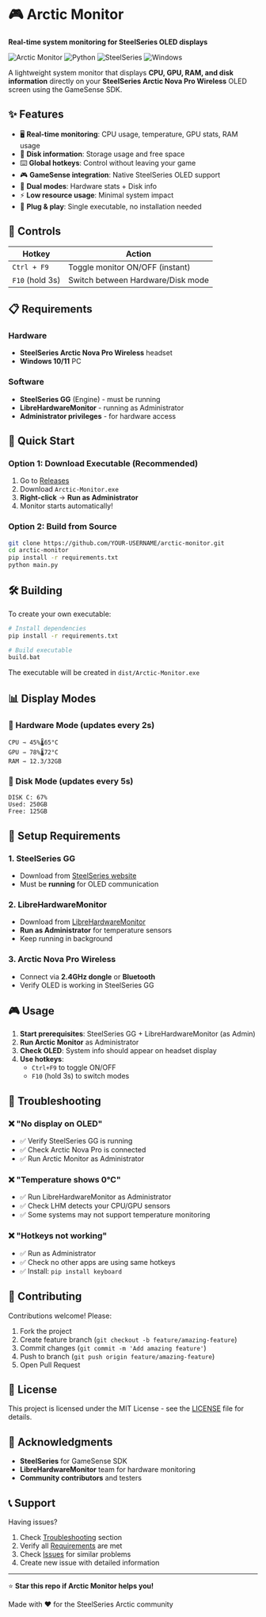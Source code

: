 # 🎮 Arctic Monitor

**Real-time system monitoring for SteelSeries OLED displays**

![Arctic Monitor](https://img.shields.io/badge/Arctic-Monitor-blue) ![Python](https://img.shields.io/badge/Python-3.7+-green) ![SteelSeries](https://img.shields.io/badge/SteelSeries-GameSense-orange) ![Windows](https://img.shields.io/badge/Windows-10/11-blue)

A lightweight system monitor that displays **CPU, GPU, RAM, and disk information** directly on your **SteelSeries Arctic Nova Pro Wireless** OLED screen using the GameSense SDK.

## ✨ Features

- 🖥️ **Real-time monitoring**: CPU usage, temperature, GPU stats, RAM usage
- 💾 **Disk information**: Storage usage and free space
- ⌨️ **Global hotkeys**: Control without leaving your game
- 🎮 **GameSense integration**: Native SteelSeries OLED support
- 🔄 **Dual modes**: Hardware stats + Disk info
- ⚡ **Low resource usage**: Minimal system impact
- 🎯 **Plug & play**: Single executable, no installation needed

## 🎯 Controls

| Hotkey | Action |
|--------|---------|
| `Ctrl + F9` | Toggle monitor ON/OFF (instant) |
| `F10` (hold 3s) | Switch between Hardware/Disk mode |

## 📋 Requirements

### Hardware
- **SteelSeries Arctic Nova Pro Wireless** headset
- **Windows 10/11** PC

### Software  
- **SteelSeries GG** (Engine) - must be running
- **LibreHardwareMonitor** - running as Administrator
- **Administrator privileges** - for hardware access

## 🚀 Quick Start

### Option 1: Download Executable (Recommended)
1. Go to [Releases](../../releases)
2. Download `Arctic-Monitor.exe`
3. **Right-click** → **Run as Administrator**
4. Monitor starts automatically!

### Option 2: Build from Source
```bash
git clone https://github.com/YOUR-USERNAME/arctic-monitor.git
cd arctic-monitor
pip install -r requirements.txt
python main.py
```

## 🛠️ Building

To create your own executable:

```bash
# Install dependencies
pip install -r requirements.txt

# Build executable  
build.bat
```

The executable will be created in `dist/Arctic-Monitor.exe`

## 📊 Display Modes

### 🔧 Hardware Mode (updates every 2s)
```
CPU ⇾ 45%🌡65°C
GPU ⇾ 78%🌡72°C  
RAM ⇾ 12.3/32GB
```

### 💽 Disk Mode (updates every 5s)
```
DISK C: 67%
Used: 250GB
Free: 125GB
```

## 🔧 Setup Requirements

### 1. SteelSeries GG
- Download from [SteelSeries website](https://steelseries.com/gg)
- Must be **running** for OLED communication

### 2. LibreHardwareMonitor  
- Download from [LibreHardwareMonitor](https://github.com/LibreHardwareMonitor/LibreHardwareMonitor)
- **Run as Administrator** for temperature sensors
- Keep running in background

### 3. Arctic Nova Pro Wireless
- Connect via **2.4GHz dongle** or **Bluetooth**
- Verify OLED is working in SteelSeries GG

## 🎮 Usage

1. **Start prerequisites**: SteelSeries GG + LibreHardwareMonitor (as Admin)
2. **Run Arctic Monitor** as Administrator
3. **Check OLED**: System info should appear on headset display
4. **Use hotkeys**:
   - `Ctrl+F9` to toggle ON/OFF
   - `F10` (hold 3s) to switch modes

## 🐛 Troubleshooting

### ❌ "No display on OLED"
- ✅ Verify SteelSeries GG is running
- ✅ Check Arctic Nova Pro is connected
- ✅ Run Arctic Monitor as Administrator

### ❌ "Temperature shows 0°C"
- ✅ Run LibreHardwareMonitor as Administrator
- ✅ Check LHM detects your CPU/GPU sensors
- ✅ Some systems may not support temperature monitoring

### ❌ "Hotkeys not working"
- ✅ Run as Administrator
- ✅ Check no other apps are using same hotkeys
- ✅ Install: `pip install keyboard`

## 🤝 Contributing

Contributions welcome! Please:

1. Fork the project
2. Create feature branch (`git checkout -b feature/amazing-feature`)
3. Commit changes (`git commit -m 'Add amazing feature'`)
4. Push to branch (`git push origin feature/amazing-feature`)
5. Open Pull Request

## 📄 License

This project is licensed under the MIT License - see the [LICENSE](LICENSE) file for details.

## 🙏 Acknowledgments

- **SteelSeries** for GameSense SDK
- **LibreHardwareMonitor** team for hardware monitoring
- **Community contributors** and testers

## 📞 Support

Having issues?

1. Check [Troubleshooting](#-troubleshooting) section
2. Verify all [Requirements](#-requirements) are met
3. Check [Issues](../../issues) for similar problems
4. Create new issue with detailed information

---

⭐ **Star this repo if Arctic Monitor helps you!**

Made with ❤️ for the SteelSeries Arctic community